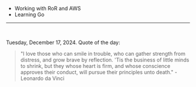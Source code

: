 - Working with RoR and AWS
- Learning Go

---

<br>

<!-- quote_marker -->
Tuesday, December 17, 2024. Quote of the day:

> "I love those who can smile in trouble, who can gather strength from distress, and grow brave by reflection. 'Tis the business of little minds to shrink, but they whose heart is firm, and whose conscience approves their conduct, will pursue their principles unto death." - Leonardo da Vinci

